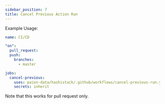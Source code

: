 ```yaml
---
sidebar_position: 7
title: Cancel Previous Action Run
---
```


Example Usage:

```yaml
name: CI/CD

"on":
  pull_request:
  push:
    branches:
      - master

jobs:
  cancel-previous:
    uses: paion-data/hashistack/.github/workflows/cancel-previous-run.yaml@master
    secrets: inherit
```

Note that this works for pull request only.
